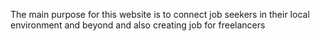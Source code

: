 
The main purpose for this website is to connect job seekers in their local environment and beyond and also creating job for freelancers 

